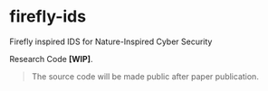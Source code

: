 # firefly-ids
Firefly inspired IDS for Nature-Inspired Cyber Security

Research Code **[WIP]**.
> The source code will be made public after paper publication.

